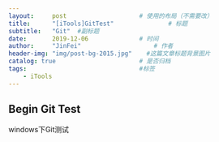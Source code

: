 ```yaml
---
layout:     post                    # 使用的布局（不需要改） 
title:      "[iTools]GitTest"               # 标题  
subtitle:   "Git"  #副标题 
date:       2019-12-06              # 时间 
author:     "JinFei"                    # 作者 
header-img: "img/post-bg-2015.jpg"    #这篇文章标题背景图片 
catalog: true                       # 是否归档 
tags:                               #标签     
    - iTools 
---
```


## Begin Git Test
windows下Git测试
